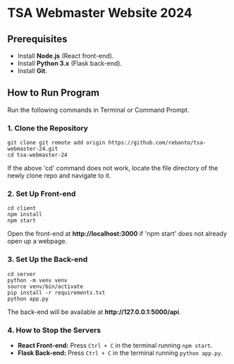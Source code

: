 <h1>TSA Webmaster Website 2024</h1>
<h2>Prerequisites</h2>
<ul>
    <li>Install <strong>Node.js</strong> (React front-end).</li>
    <li>Install <strong>Python 3.x</strong> (Flask back-end).</li>
    <li>Install <strong>Git</strong>.</li>
</ul>

<h2>How to Run Program</h2>
<p>Run the following commands in Terminal or Command Prompt.</p>
<h3>1. Clone the Repository</h3>
<pre><code>git clone git remote add origin https://github.com/rebanto/tsa-webmaster-24.git
cd tsa-webmaster-24</code></pre>
<p>If the above 'cd' command does not work, locate the file directory of the newly clone repo and navigate to it.</p>

<h3>2. Set Up Front-end</h3>
<pre><code>cd client
npm install
npm start</code></pre>
<p>Open the front-end at <strong>http://localhost:3000</strong> if 'npm start' does not already open up a webpage.</p>

<h3>3. Set Up the Back-end</h3>
<pre><code>cd server
python -m venv venv
source venv/bin/activate
pip install -r requirements.txt
python app.py</code></pre>
<p>The back-end will be available at <strong>http://127.0.0.1:5000/api</strong>.</p>

<h3>4. How to Stop the Servers</h3>
<ul>
    <li><strong>React Front-end:</strong> Press <code>Ctrl + C</code> in the terminal running <code>npm start</code>.</li>
    <li><strong>Flask Back-end:</strong> Press <code>Ctrl + C</code> in the terminal running <code>python app.py</code>.</li>
</ul>
